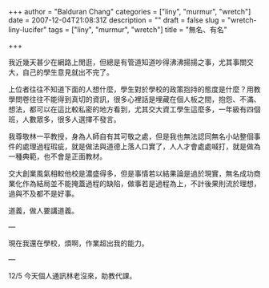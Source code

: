 +++
author = "Balduran Chang"
categories = ["liny", "murmur", "wretch"]
date = 2007-12-04T21:08:31Z
description = ""
draft = false
slug = "wretch-liny-lucifer"
tags = ["liny", "murmur", "wretch"]
title = "無名、有名"

+++


我近幾天甚少在網路上閒逛，但總是有管道知道吵得沸沸揚揚之事，尤其事關交大，自己的學生意見就出不完了。

上位者往往不知道下面的人想什麼，學生對於學校的政策抱持的態度是什麼？用教學問卷往往不能得到真切的資訊，很多心裡話是埋藏在個人板之間，抱怨、不滿、想法，都可以在這比較私密的地方看到，尤其交大資工學生這麼多，一年級有四個班，人數眾多，很多人選擇不發言。

我尊敬林一平教授，身為人師自有其可敬之處，但是我也無法認同無名小站整個事件的處理過程瑕疵，就是做法與道德上落人口實了，人人才會處處喊打，就是做為一種典範，也不會是正面教材。

交大創業風氣相較他校是濃盛得多，但是事情若以結果論是過於現實，無名成功商業化作為結局並不能掩蓋過程的缺陷，做事若是過程為上，不計後果則流於理想，過與不及都不是好事。

道義，做人要講道義。

—

現在我還在學校，煩啊，作業超出我的能力。

—

12/5 今天個人通訊林老沒來，助教代課。

